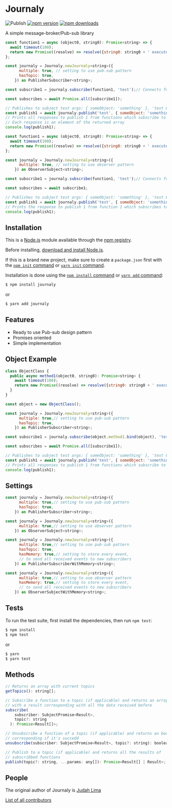 # Journaly

![Publish](https://github.com/Judahh/journaly/workflows/Publish/badge.svg)
[![npm version](https://badge.fury.io/js/journaly.svg)](https://badge.fury.io/js/journaly)
[![npm downloads](https://img.shields.io/npm/dt/journaly.svg)](https://img.shields.io/npm/dt/journaly.svg)

A simple message-broker/Pub-sub library

```js
const function1 = async (object0, string0): Promise<string> => {
  await timeout(100);
  return new Promise((resolve) => resolve({string0: string0 + ' executed!', object0}));
};

const journaly = Journaly.newJournaly<string>({
      multiple: true, // setting to use pub-sub pattern
      hasTopic: true,
    }) as PublisherSubscriber<string>;

const subscribe1 = journaly.subscribe(function1, 'test');// Connects function1 to subject test

const subscribes = await Promise.all([subscribe1]);

// Publishes to subject test args: { someObject: 'something' }, 'test 0'
const publish1 = await journaly.publish('test', { someObject: 'something' }, 'test 0');
// Prints all responses to publish 1 from functions which subscribe to subject test
// Each response is an element of the returned array
console.log(publish1);
```

```js
const function1 = async (object0, string0): Promise<string> => {
  await timeout(100);
  return new Promise((resolve) => resolve({string0: string0 + ' executed!', object0}));
};

const journaly = Journaly.newJournaly<string>({
      multiple: true, // setting to use observer pattern
    }) as ObserverSubject<string>;

const subscribe1 = journaly.subscribe(function1, 'test');// Connects function1 to subject test

const subscribes = await subscribe1;

// Publishes to subject test args: { someObject: 'something' }, 'test 0'
const publish1 = await journaly.publish('test', { someObject: 'something' }, 'test 0');
// Prints the response to publish 1 from function 1 which subscribes to subject test
console.log(publish1);
```

## Installation

This is a [Node.js](https://nodejs.org/en/) module available through the
[npm registry](https://www.npmjs.com/).

Before installing,
[download and install Node.js](https://nodejs.org/en/download/).

If this is a brand new project, make sure to create a `package.json` first with
the [`npm init` command](https://docs.npmjs.com/creating-a-package-json-file) or
[`yarn init` command](https://classic.yarnpkg.com/en/docs/cli/init/).

Installation is done using the
[`npm install` command](https://docs.npmjs.com/getting-started/installing-npm-packages-locally)
or [`yarn add` command](https://classic.yarnpkg.com/en/docs/cli/add):

```bash
$ npm install journaly
```

or

```bash
$ yarn add journaly
```

## Features

- Ready to use Pub-sub design pattern
- Promises oriented
- Simple implementation

## Object Example

```js
class ObjectClass {
  public async method1(object0, string0): Promise<string> {
    await timeout(100);
    return new Promise((resolve) => resolve({string0: string0 + ' executed!', object0}));
  }
}

const object = new ObjectClass();

const journaly = Journaly.newJournaly<string>({
      multiple: true,// setting to use pub-sub pattern
      hasTopic: true,
    }) as PublisherSubscriber<string>;

const subscribe1 = journaly.subscribe(object.method1.bind(object), 'test');// Connects method1 to subject test

const subscribes = await Promise.all([subscribe1]);

// Publishes to subject test args: { someObject: 'something' }, 'test 0'
const publish1 = await journaly.publish('test', { someObject: 'something' }, 'test 0');
// Prints all responses to publish 1 from functions which subscribe to subject test
console.log(publish1);
```

## Settings

```js
const journaly = Journaly.newJournaly<string>({
      multiple: true,// setting to use pub-sub pattern
      hasTopic: true,
    }) as PublisherSubscriber<string>;

const journaly = Journaly.newJournaly<string>({
      multiple: true,// setting to use observer pattern
    }) as ObserverSubject<string>;

const journaly = Journaly.newJournaly<string>({
      multiple: true,// setting to use pub-sub pattern
      hasTopic: true,
      hasMemory: true,// setting to store every event,
      // to send all received events to new subscribers
    }) as PublisherSubscriberWithMemory<string>;

const journaly = Journaly.newJournaly<string>({
      multiple: true,// setting to use observer pattern
      hasMemory: true,// setting to store every event,
      // to send all received events to new subscribers
    }) as ObserverSubjectWithMemory<string>;
```

## Tests

To run the test suite, first install the dependencies, then run `npm test`:

```bash
$ npm install
$ npm test
```

or

```bash
$ yarn
$ yarn test
```

## Methods

```js
// Returns an array with current topics
getTopics(): string[]; 

// Subscribe a function to a topic (if applicable) and returns an array 
// with a result corresponding with all the data received before
subscribe(
    subscriber: SubjectPromise<Result>,
    topic?: string
  ): Promise<Result[]>; 

// Unsubscribe a function of a topic (if applicable) and returns an boolean 
// corresponding if it's succedd
unsubscribe(subscriber: SubjectPromise<Result>, topic?: string): boolean; 

// Publish to a topic (if applicable) and returns all the results of  
// subscribbed functions
publish(topic?: string, ...params: any[]): Promise<Result[] | Result>;
```

## People

The original author of Journaly is [Judah Lima](https://github.com/Judahh)

[List of all contributors](https://github.com/Judahh/journaly/graphs/contributors)
